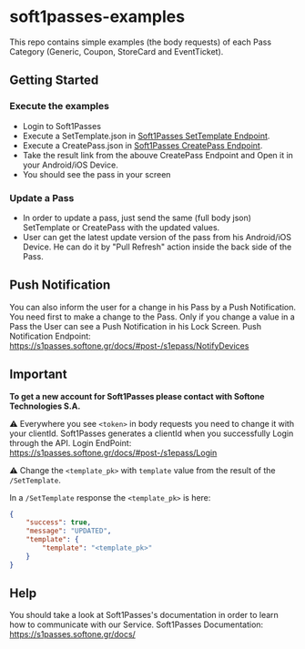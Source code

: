 # soft1passes-examples

This repo contains simple examples (the body requests) of each Pass Category (Generic, Coupon, StoreCard and EventTicket).

## Getting Started

### Execute the examples

* Login to Soft1Passes
* Execute a SetTemplate.json in [Soft1Passes SetTemplate Endpoint](https://s1passes.softone.gr/docs/#post-/s1epass/SetTemplate).
* Execute a CreatePass.json in [Soft1Passes CreatePass Endpoint](https://s1passes.softone.gr/docs/#post-/s1epass/CreatePass).
* Take the result link from the abouve CreatePass Endpoint and Open it in your Android/iOS Device.
* You should see the pass in your screen

### Update a Pass

* In order to update a pass, just send the same (full body json) SetTemplate or CreatePass with the updated values.
* User can get the latest update version of the pass from his Android/iOS Device. He can do it by "Pull Refresh" action inside the back side of the Pass.

## Push Notification
You can also inform the user for a change in his Pass by a Push Notification.
You need first to make a change to the Pass. Only if you change a value in a Pass the User can see a Push Notification in his Lock Screen.
Push Notification Endpoint: https://s1passes.softone.gr/docs/#post-/s1epass/NotifyDevices

## Important

**To get a new account for Soft1Passes please contact with Softone Technologies S.A.**


⚠️ Everywhere you see `<token>` in body requests you need to change it with your clientId. 
Soft1Passes generates a clientId when you successfully Login through the API.
Login EndPoint: https://s1passes.softone.gr/docs/#post-/s1epass/Login



⚠️ Change the `<template_pk>` with `template` value from the result of the `/SetTemplate`.

In a `/SetTemplate` response the `<template_pk>` is here:

```json
{
    "success": true,
    "message": "UPDATED",
    "template": {
        "template": "<template_pk>"
    }
}
``` 


## Help
You should take a look at Soft1Passes's documentation in order to learn how to communicate with our Service.
Soft1Passes Documentation: https://s1passes.softone.gr/docs/
